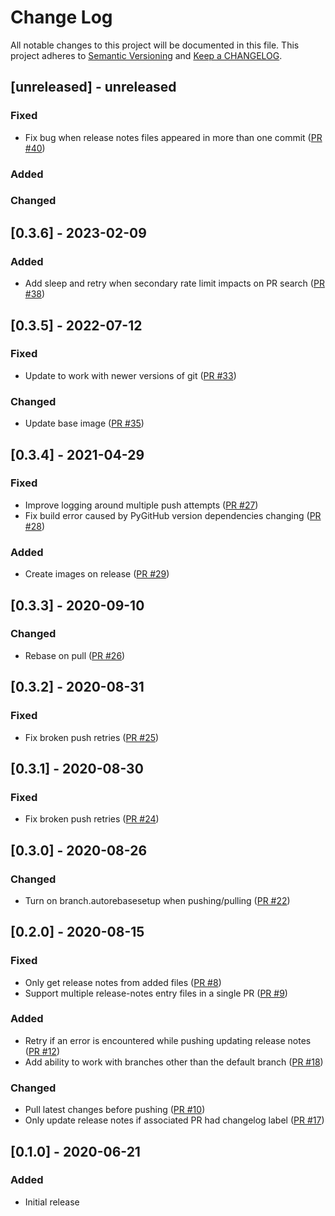# Change Log

All notable changes to this project will be documented in this file. This project adheres to [Semantic Versioning](http://semver.org/) and [Keep a CHANGELOG](http://keepachangelog.com/).

## [unreleased] - unreleased

### Fixed

- Fix bug when release notes files appeared in more than one commit ([PR #40](https://github.com/ponylang/release-notes-bot-action/pull/40))

### Added


### Changed


## [0.3.6] - 2023-02-09

### Added

- Add sleep and retry when secondary rate limit impacts on PR search ([PR #38](https://github.com/ponylang/release-notes-bot-action/pull/38))

## [0.3.5] - 2022-07-12

### Fixed

- Update to work with newer versions of git ([PR #33](https://github.com/ponylang/release-notes-bot-action/pull/33))

### Changed

- Update base image ([PR #35](https://github.com/ponylang/release-notes-bot-action/pull/35))

## [0.3.4] - 2021-04-29

### Fixed

- Improve logging around multiple push attempts ([PR #27](https://github.com/ponylang/release-notes-bot-action/pull/27))
- Fix build error caused by PyGitHub version dependencies changing ([PR #28](https://github.com/ponylang/changelog-bot-action/pull/28))

### Added

- Create images on release ([PR #29](https://github.com/ponylang/release-notes-bot-action/pull/29))

## [0.3.3] - 2020-09-10

### Changed

- Rebase on pull ([PR #26](https://github.com/ponylang/release-notes-bot-action/pull/26))

## [0.3.2] - 2020-08-31

### Fixed

- Fix broken push retries ([PR #25](https://github.com/ponylang/release-notes-bot-action/pull/25))

## [0.3.1] - 2020-08-30

### Fixed

- Fix broken push retries ([PR #24](https://github.com/ponylang/release-notes-bot-action/pull/24))

## [0.3.0] - 2020-08-26

### Changed

- Turn on branch.autorebasesetup when pushing/pulling ([PR #22](https://github.com/ponylang/release-notes-bot-action/pull/22))

## [0.2.0] - 2020-08-15

### Fixed

- Only get release notes from added files ([PR #8](https://github.com/ponylang/release-notes-bot-action/pull/8))
- Support multiple release-notes entry files in a single PR ([PR #9](https://github.com/ponylang/release-notes-bot-action/pull/9))

### Added

- Retry if an error is encountered while pushing updating release notes ([PR #12](https://github.com/ponylang/release-notes-bot-action/pull/12))
- Add ability to work with branches other than the default branch ([PR #18](https://github.com/ponylang/release-notes-bot-action/pull/18))

### Changed

- Pull latest changes before pushing ([PR #10](https://github.com/ponylang/release-notes-bot-action/pull/10))
- Only update release notes if associated PR had changelog label ([PR #17](https://github.com/ponylang/release-notes-bot-action/pull/17))

## [0.1.0] - 2020-06-21

### Added

- Initial release

